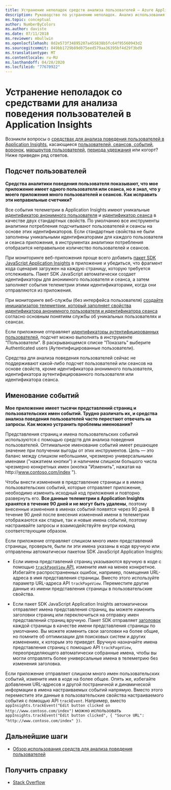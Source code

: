 ```yaml
---
title: Устранение неполадок средств анализа пользователей — Azure Application Insights
description: Руководство по устранению неполадок. Анализ использования сайта и приложения с помощью Application Insights.
ms.topic: conceptual
author: NumberByColors
ms.author: daviste
ms.date: 07/11/2018
ms.reviewer: mbullwin
ms.openlocfilehash: 8d2e573f34895207a455838b5fc64f95560943d2
ms.sourcegitcommit: 849bb1729b89d075eed579aa36395bf4d29f3bd9
ms.translationtype: MT
ms.contentlocale: ru-RU
ms.lasthandoff: 04/28/2020
ms.locfileid: "77670922"
---
```

# <a name="troubleshoot-user-behavior-analytics-tools-in-application-insights"></a>Устранение неполадок со средствами для анализа поведения пользователей в Application Insights
Возникли вопросы о [средствах для анализа поведения пользователей в Application Insights](usage-overview.md), касающиеся [пользователей, сеансов, событий](usage-segmentation.md), [воронок](usage-funnels.md), [маршрутов пользователей](usage-flows.md), [периода удержания](usage-retention.md) или когорт? Ниже приведен ряд ответов.

## <a name="counting-users"></a>Подсчет пользователей
**Средства аналитики поведения пользователя показывают, что мое приложение имеет одного пользователя или сеанса, но я знал, что у моего приложения много пользователей и сеансов. Как исправить эти неправильные счетчики?**

Все события телеметрии в Application Insights имеют уникальные [идентификатор анонимного пользователя](../../azure-monitor/app/data-model-context.md) и [идентификатор сеанса](../../azure-monitor/app/data-model-context.md) в качестве двух стандартных свойств. По умолчанию все инструменты аналитики потребления подсчитывают пользователей и сеансы на основе этих идентификаторов. Если стандартные свойства не были заполнены уникальными идентификаторами для каждого пользователя и сеанса приложения, в инструментах аналитики потребления отобразится неправильное количество пользователей и сеансов.

При мониторинге веб-приложения проще всего добавить [пакет SDK JavaScript Application Insights](../../azure-monitor/app/javascript.md) в приложение и убедиться, что фрагмент кода сценария загружен на каждую страницу, которую требуется отслеживать. Пакет SDK JavaScript автоматически создает идентификаторы для анонимного пользователя и сеанса, а затем заполняет события телеметрии этими идентификаторами, когда они отправляются из приложения.

При мониторинге веб-службы (без интерфейса пользователя) [создайте инициализатор телеметрии, который заполняет свойства идентификатора анонимного пользователя и идентификатора сеанса](usage-send-user-context.md) согласно основным понятиям службы об уникальных пользователях и сеансах.

Если приложение отправляет [идентификаторы аутентифицированных пользователей](../../azure-monitor/app/api-custom-events-metrics.md#authenticated-users), подсчет можно выполнять в инструменте "Пользователи". В раскрывающемся списке "Показать" выберите Authenticated users (Аутентифицированные пользователи).

Средства для анализа поведения пользователей сейчас не поддерживают какой-либо подсчет пользователей или сеансов на основе свойств, кроме идентификатора анонимного пользователя, идентификатора аутентифицированного пользователя или идентификатора сеанса.

## <a name="naming-events"></a>Именование событий
**Мое приложение имеет тысячи представлений страниц и пользовательских имен событий. Трудно различать их, и средства анализа поведения пользователей часто перестают отвечать на запросы. Как можно устранить проблемы именования?**

Представления страниц и имена пользовательских событий используются с помощью средств для анализа поведения пользователей. Оптимальное именование событий имеет решающее значение при получении выгоды от этих инструментов. Цель — это баланс между слишком небольшими, чрезмерно универсальными именами ("нажатием кнопки") и наличием слишком большого числа чрезмерно конкретных имен (кнопка "Изменить", нажатая на http:\//www.contoso.com/index ").

Чтобы внести изменения в представление страницы и в имена пользовательских событий, которые отправляет приложение, необходимо изменить исходный код приложения и повторно развернуть его. **Все данные телеметрии в Application Insights хранятся в течение 90 дней и не могут быть удалены**, поэтому внесенные изменения в именах событий появятся через 90 дней. В течение 90 дней после внесения изменений имени в телеметрии отображаются как старые, так и новые имена событий, поэтому настраивайте запросы и взаимодействуйте внутри команд соответствующим образом.

Если приложение отправляет слишком много имен представлений страницы, проверьте, были ли эти имена указаны в коде вручную или отправлены автоматически пакетом SDK JavaScript Application Insights:

* Если имена представлений страниц указываются вручную в коде с помощью [ `trackPageView` API](https://github.com/Microsoft/ApplicationInsights-JS/blob/master/API-reference.md), измените имя на менее конкретное. Избегайте распространенных ошибок, например, помещения URL-адреса в имя представления страницы. Вместо этого используйте параметр URL-адреса API `trackPageView`. Переместите другие данные из имени представления страницы в пользовательские свойства.

* Если пакет SDK JavaScript Application Insights автоматически отправляет имена представления страниц, вы можете изменить заголовки страниц или переключиться на отправку имен представлений страниц вручную. Пакет SDK отправляет [заголовок](https://developer.mozilla.org/docs/Web/HTML/Element/title) каждой страницы в качестве имени представления страницы по умолчанию. Вы можете изменить свои заголовки на более общие, но помните об оптимизации для поисковых систем и других изменениях, к которым это приведет. Вручную назначайте имена представления страниц с помощью API `trackPageView`, переопределяющего автоматически собранные имена, чтобы вы могли отправлять более универсальные имена в телеметрию без изменения заголовка.   

Если приложение отправляет слишком много имен пользовательских событий, измените имя в коде на более общее. Опять же, избегайте добавления URL-адресов и другой постраничной и динамической информации в имена настраиваемых событий напрямую. Вместо этого переместите эти данные в пользовательские свойства настраиваемого события с помощью API `trackEvent`. Например, вместо `appInsights.trackEvent("Edit button clicked on http://www.contoso.com/index")` можно использовать `appInsights.trackEvent("Edit button clicked", { "Source URL": "http://www.contoso.com/index" })`.

## <a name="next-steps"></a>Дальнейшие шаги

* [Обзор использования средств для анализа поведения пользователей](usage-overview.md)

## <a name="get-help"></a>Получить справку
* [Stack Overflow](https://stackoverflow.com/questions/tagged/ms-application-insights)

